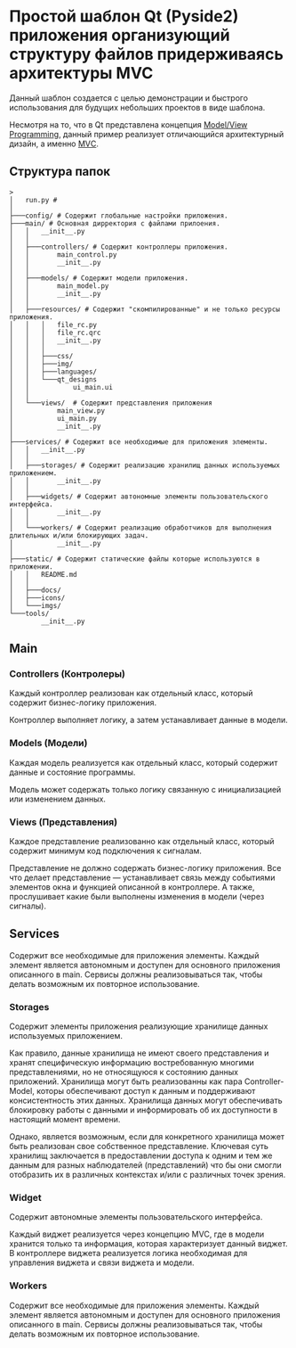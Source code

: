 # Простой шаблон Qt (Pyside2) приложения организующий структуру файлов придерживаясь архитектуры MVC

Данный шаблон создается с целью демонстрации и быстрого использования для будущих небольших проектов в виде шаблона.

Несмотря на то, что в Qt представлена концепция [Model/View Programming](https://doc-snapshots.qt.io/qtforpython-5.15/overviews/model-view-programming.html), данный пример реализует отличающийся архитектурный дизайн, а именно [MVС](https://en.wikipedia.org/wiki/Model%E2%80%93view%E2%80%93controller). 

## Структура папок

```commandline
>
│   run.py #  
│           
├───config/ # Содержит глобальные настройки приложения.
├───main/ # Основная дирректория с файлами прилоения.
│   │   __init__.py
│   │   
│   ├───controllers/ # Содержит контроллеры приложения.
│   │       main_control.py
│   │       __init__.py
│   │           
│   ├───models/ # Содержит модели приложения.
│   │       main_model.py
│   │       __init__.py
│   │           
│   ├───resources/ # Содержит "скомпилированные" и не только ресурсы приложения.
│   │   │   file_rc.py
│   │   │   file_rc.qrc
│   │   │   __init__.py
│   │   │   
│   │   ├───css/
│   │   ├───img/
│   │   ├───languages/
│   │   └───qt_designs
│   │           ui_main.ui
│   │           
│   └───views/  # Содержит представления приложения
│           main_view.py
│           ui_main.py
│           __init__.py
│           
├───services/ # Содержит все необходимые для приложения элементы.
│   │   __init__.py
│   │   
│   ├───storages/ # Содержит реализацию хранилищ данных используемых приложением.
│   │       __init__.py
│   │       
│   ├───widgets/ # Содержит автономные элементы пользовательского интерфейса.
│   │       __init__.py
│   │       
│   └───workers/ # Содержит реализацию обработчиков для выполнения длительных и/или блокирующих задач.
│           __init__.py
│           
├───static/ # Содержит статические файлы которые используются в приложении.
│   │   README.md
│   │   
│   ├───docs/
│   ├───icons/
│   └───imgs/
└───tools/
        __init__.py
```

## Main

### Controllers (Контролеры) 

Каждый контроллер реализован как отдельный класс, который содержит бизнес-логику приложения.

Контроллер выполняет логику, а затем устанавливает данные в модели.

### Models (Модели)

Каждая модель реализуется как отдельный класс, который содержит данные и состояние программы.

Модель может содержать только логику связанную с инициализацией или изменением данных.

### Views (Представления)

Каждое представление реализованно как отдельный класс, который содержит минимум код подключения к сигналам.

Представление не должно содержать бизнес-логику приложения.
Все что делает представление — устанавливает связь между событиями элементов окна и функцией описанной в контроллере.
А также, прослушивает какие были выполнены изменения в модели (через сигналы).

## Services

Содержит все необходимые для приложения элементы.
Каждый элемент является автономным и доступен для основного приложения описанного в main.
Сервисы должны реализовываться так, чтобы делать возможным их повторное использование.

### Storages

Содержит элементы приложения реализующие хранилище данных используемых приложением.

Как правило, данные хранилища не имеют своего представления и хранят специфическую информацию
востребованную многими представлениями, но не относящуюся к состоянию данных приложений.
Хранилища могут быть реализованны как пара Controller-Model, которы обеспечивают доступ к данным
и поддерживают консистентность этих данных. Хранилища данных могут обеспечивать блокировку работы с данными
и информировать об их доступности в настоящий момент времени.

Однако, является возможным, если для конкретного хранилища может быть реализован свое собственное представление.
Ключевая суть хранилищ заключается в предоставлении доступа к одним и тем же данным для разных
наблюдателей (представлений) что бы они смогли отобразить их в различных контекстах и/или с различных точек зрения.

### Widget

Содержит автономные элементы пользовательского интерфейса.

Каждый виджет реализуется через концепцию MVC, где в модели хранится только та информация,
которая характеризует данный виджет. В контроллере виджета реализуется логика необходимая
для управления виджета и связи виджета и модели.

### Workers

Содержит все необходимые для приложения элементы.
Каждый элемент является автономным и доступен для основного приложения описанного в main.
Сервисы должны реализовываться так, чтобы делать возможным их повторное использование.
